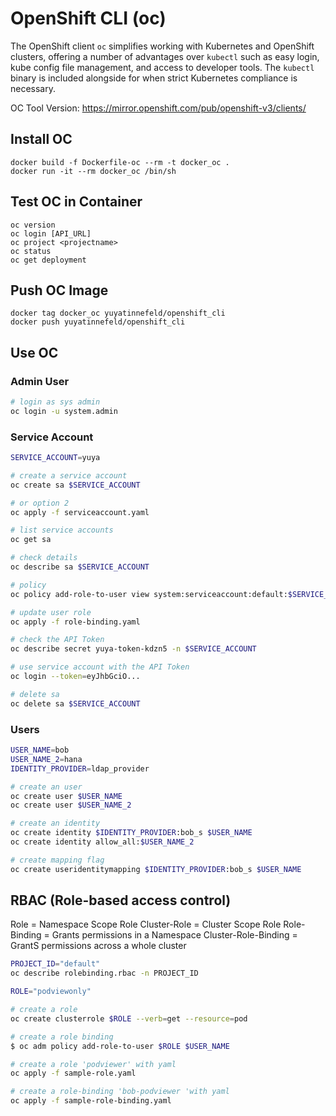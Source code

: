 # OpenShift CLI (oc)
The OpenShift client `oc` simplifies working with Kubernetes and OpenShift
clusters, offering a number of advantages over `kubectl` such as easy login,
kube config file management, and access to developer tools. The `kubectl`
binary is included alongside for when strict Kubernetes compliance is necessary.

OC Tool Version: https://mirror.openshift.com/pub/openshift-v3/clients/

## Install OC
    docker build -f Dockerfile-oc --rm -t docker_oc .
    docker run -it --rm docker_oc /bin/sh

## Test OC in Container
    oc version
    oc login [API_URL]
    oc project <projectname>
    oc status
    oc get deployment

## Push OC Image
    docker tag docker_oc yuyatinnefeld/openshift_cli
    docker push yuyatinnefeld/openshift_cli

## Use OC

### Admin User

```bash
# login as sys admin
oc login -u system.admin
```

### Service Account
```bash
SERVICE_ACCOUNT=yuya

# create a service account
oc create sa $SERVICE_ACCOUNT

# or option 2
oc apply -f serviceaccount.yaml

# list service accounts
oc get sa

# check details
oc describe sa $SERVICE_ACCOUNT

# policy
oc policy add-role-to-user view system:serviceaccount:default:$SERVICE_ACCOUNT

# update user role
oc apply -f role-binding.yaml

# check the API Token
oc describe secret yuya-token-kdzn5 -n $SERVICE_ACCOUNT

# use service account with the API Token
oc login --token=eyJhbGciO...

# delete sa
oc delete sa $SERVICE_ACCOUNT
```

### Users

```bash
USER_NAME=bob
USER_NAME_2=hana
IDENTITY_PROVIDER=ldap_provider

# create an user
oc create user $USER_NAME
oc create user $USER_NAME_2

# create an identity
oc create identity $IDENTITY_PROVIDER:bob_s $USER_NAME
oc create identity allow_all:$USER_NAME_2

# create mapping flag
oc create useridentitymapping $IDENTITY_PROVIDER:bob_s $USER_NAME
```

## RBAC (Role-based access control)

Role = Namespace Scope Role
Cluster-Role = Cluster Scope Role
Role-Binding = Grants permissions in a Namespace
Cluster-Role-Binding = GrantS permissions across a whole cluster

```bash
PROJECT_ID="default"
oc describe rolebinding.rbac -n PROJECT_ID

ROLE="podviewonly"

# create a role
oc create clusterrole $ROLE --verb=get --resource=pod

# create a role binding 
$ oc adm policy add-role-to-user $ROLE $USER_NAME

# create a role 'podviewer' with yaml
oc apply -f sample-role.yaml

# create a role-binding 'bob-podviewer 'with yaml
oc apply -f sample-role-binding.yaml

```